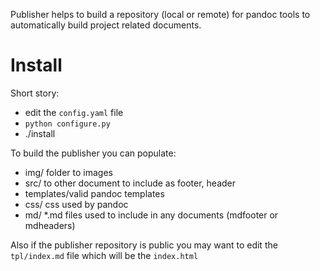 Publisher helps to build a repository (local or remote) for pandoc tools to automatically build project related documents. 

Install
======= 
Short story: 

- edit the `config.yaml` file
- `python configure.py`
- ./install

To build the publisher you can populate:

- img/ folder to images
- src/ to other document to include as footer, header
- templates/valid pandoc templates
- css/  css used by pandoc 
- md/ *.md files used to include in any documents (mdfooter or mdheaders)

Also if the publisher repository is public you may want to edit the `tpl/index.md` file which will be the `index.html`



